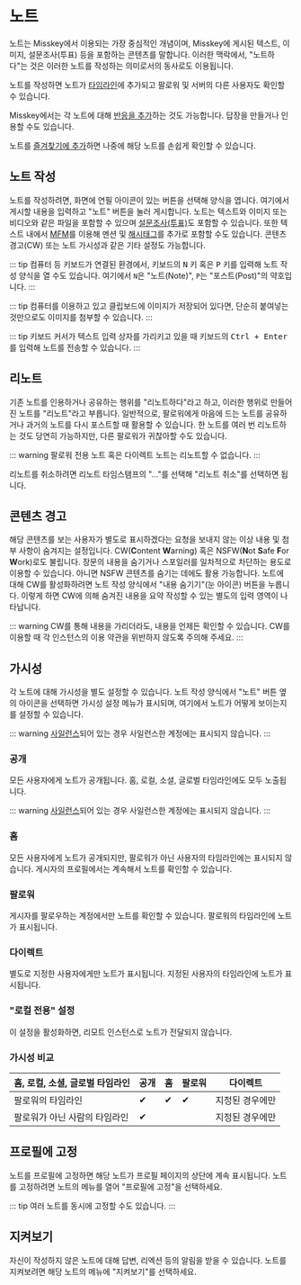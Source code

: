 # 노트
노트는 Misskey에서 이용되는 가장 중심적인 개념이며, Misskey에 게시된 텍스트, 이미지, 설문조사(투표) 등을 포함하는 콘텐츠를 말합니다.
이러한 맥락에서, "노트하다"는 것은 이러한 노트를 작성하는 의미로서의 동사로도 이용됩니다.

노트를 작성하면 노트가 [타임라인](./timeline.md)에 추가되고 팔로워 및 서버의 다른 사용자도 확인할 수 있습니다.

Misskey에서는 각 노트에 대해 [반응을 추가](./reaction.md)하는 것도 가능합니다. 답장을 만들거나 인용할 수도 있습니다.

노트를 [즐겨찾기에 추가](./favorite.md)하면 나중에 해당 노트를 손쉽게 확인할 수 있습니다.

## 노트 작성
노트를 작성하려면, 화면에 연필 아이콘이 있는 버튼을 선택해 양식을 엽니다. 여기에서 게시할 내용을 입력하고 "노트" 버튼을 눌러 게시합니다.
노트는 텍스트와 이미지 또는 비디오와 같은 파일을 포함할 수 있으며 [설문조사(투표)](./poll.md)도 포함할 수 있습니다.
또한 텍스트 내에서 [MFM](./mfm.md)를 이용해 멘션 및 [해시태그](./hashtag.md)를 추가로 포함할 수도 있습니다.
콘텐츠 경고(CW) 또는 노트 가시성과 같은 기타 설정도 가능합니다.

::: tip
컴퓨터 등 키보드가 연결된 환경에서, 키보드의 <kbd class="key">N</kbd> 키 혹은 <kbd class="key">P</kbd> 키를 입력해 노트 작성 양식을 열 수도 있습니다.
여기에서 `N`은 "노트(Note)", `P`는 "포스트(Post)"의 약호입니다.
:::

::: tip
컴퓨터를 이용하고 있고 클립보드에 이미지가 저장되어 있다면, 단순히 붙여넣는 것만으로도 이미지를 첨부할 수 있습니다.
:::

::: tip
키보드 커서가 텍스트 입력 상자를 가리키고 있을 때 키보드의 <kbd class="key">Ctrl + Enter</kbd>를 입력해 노트를 전송할 수 있습니다.
:::

## 리노트
기존 노트를 인용하거나 공유하는 행위를 "리노트하다"라고 하고, 이러한 행위로 만들어진 노트를 "리노트"라고 부릅니다.
일반적으로, 팔로워에게 마음에 드는 노트를 공유하거나 과거의 노트를 다시 포스트할 때 활용할 수 있습니다.
한 노트를 여러 번 리노트하는 것도 당연히 가능하지만, 다른 팔로워가 귀찮아할 수도 있습니다.

::: warning
팔로워 전용 노트 혹은 다이렉트 노트는 리노트할 수 없습니다.
:::

리노트를 취소하려면 리노트 타임스탬프의 "..."를 선택해 "리노트 취소"를 선택하면 됩니다.

## 콘텐츠 경고
해당 콘텐츠를 보는 사용자가 별도로 표시하겠다는 요청을 보내지 않는 이상 내용 및 첨부 사항이 숨겨지는 설정입니다. CW(**C**ontent **W**arning) 혹은 NSFW(**N**ot **S**afe **F**or **W**ork)로도 불립니다.
장문의 내용을 숨기거나 스포일러를 일차적으로 차단하는 용도로 이용할 수 있습니다. 아니면 NSFW 콘텐츠를 숨기는 데에도 활용 가능합니다.
노트에 대해 CW를 활성화하려면 노트 작성 양식에서 "내용 숨기기"(눈 아이콘) 버튼을 누릅니다. 이렇게 하면 CW에 의해 숨겨진 내용을 요약 작성할 수 있는 별도의 입력 영역이 나타납니다.

::: warning
CW를 통해 내용을 가리더라도, 내용을 언제든 확인할 수 있습니다.
CW를 이용할 때 각 인스턴스의 이용 약관을 위반하지 않도록 주의해 주세요.
:::

## 가시성
각 노트에 대해 가시성을 별도 설정할 수 있습니다.
노트 작성 양식에서 "노트" 버튼 옆의 아이콘을 선택하면 가시성 설정 메뉴가 표시되며, 여기에서 노트가 어떻게 보이는지를 설정할 수 있습니다.

::: warning
[사일런스](./silence.md)되어 있는 경우 사일런스한 계정에는 표시되지 않습니다.
:::

### 공개
모든 사용자에게 노트가 공개됩니다. 홈, 로컬, 소셜, 글로벌 타임라인에도 모두 노출됩니다.

::: warning
[사일런스](./silence.md)되어 있는 경우 사일런스한 계정에는 표시되지 않습니다.
:::

### 홈
모든 사용자에게 노트가 공개되지만, 팔로워가 아닌 사용자의 타임라인에는 표시되지 않습니다.
게시자의 프로필에서는 계속해서 노트를 확인할 수 있습니다.

### 팔로워
게시자를 팔로우하는 계정에서만 노트를 확인할 수 있습니다. 팔로워의 타임라인에 노트가 표시됩니다.

### 다이렉트
별도로 지정한 사용자에게만 노트가 표시됩니다. 지정된 사용자의 타임라인에 노트가 표시됩니다.

### "로컬 전용" 설정
이 설정을 활성화하면, 리모트 인스턴스로 노트가 전달되지 않습니다.

### 가시성 비교
| 홈, 로컬, 소셜, 글로벌 타임라인 | 공개 | 홈 | 팔로워 | 다이렉트        |
|---------------------------------|------|----|--------|-----------------|
| 팔로워의 타임라인               | ✔    | ✔  | ✔      | 지정된 경우에만 |
| 팔로워가 아닌 사람의 타임라인   | ✔    |    |        | 지정된 경우에만 |

## 프로필에 고정
노트를 프로필에 고정하면 해당 노트가 프로필 페이지의 상단에 계속 표시됩니다.
노트를 고정하려면 노트의 메뉴를 열어 "프로필에 고정"을 선택하세요.

::: tip
여러 노트를 동시에 고정할 수도 있습니다.
:::

## 지켜보기
자신이 작성하지 않은 노트에 대해 답변, 리엑션 등의 알림을 받을 수 있습니다.
노트를 지켜보려면 해당 노트의 메뉴에 "지켜보기"를 선택하세요.
